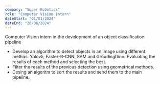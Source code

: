 ```yaml
---
company: "Super Robotics"
role: "Computer Vision Intern"
dateStart: "01/01/2024"
dateEnd: "28/06/2024"
---
```


Computer Vision intern in the development of an object classification pipeline

- Develop an algorithm to detect objects in an image using different methos: Yolov5, Faster-R-CNN, SAM and GroudingDino. Evaluating the results of each method and selecting the best.
- Filter the results of the previous detection using geometrical methods.
- Desing an algoritm to sort the results and send them to the main pipeline.
